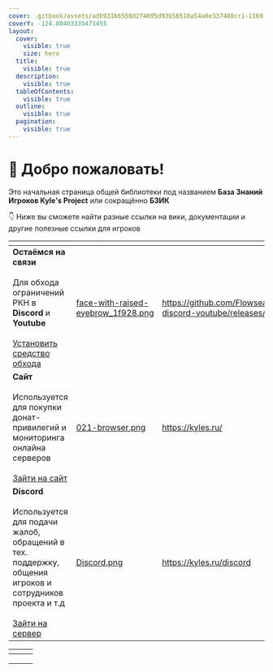 ```yaml
---
cover: .gitbook/assets/adb931b6558d2f4695d93b56518a54a0e337480cr1-1169-798v2_uhq.jpg
coverY: -124.08403335471455
layout:
  cover:
    visible: true
    size: hero
  title:
    visible: true
  description:
    visible: true
  tableOfContents:
    visible: true
  outline:
    visible: true
  pagination:
    visible: true
---
```


# 👋 Добро пожаловать!

Это начальная страница общей библиотеки под названием **База Знаний Игроков Kyle's Project** или сокращённо **БЗИК**

👇 Ниже вы сможете найти разные ссылки на вики, документации и другие полезные ссылки для игроков

<table data-view="cards" data-full-width="false"><thead><tr><th></th><th data-hidden data-card-cover data-type="files"></th><th data-hidden data-card-target data-type="content-ref"></th></tr></thead><tbody><tr><td><strong>Остаёмся на связи</strong><br><br>Для обхода ограничений РКН в <strong>Discord</strong> и <strong>Youtube</strong><br><br><a href="https://github.com/Flowseal/zapret-discord-youtube/releases/latest">Установить средство обхода</a></td><td><a href=".gitbook/assets/face-with-raised-eyebrow_1f928.png">face-with-raised-eyebrow_1f928.png</a></td><td><a href="https://github.com/Flowseal/zapret-discord-youtube/releases/latest">https://github.com/Flowseal/zapret-discord-youtube/releases/latest</a></td></tr><tr><td><strong>Сайт</strong><br><br>Используется для покупки донат-привилегий и мониторинга онлайна серверов<br><br><a href="https://kyles.ru/">Зайти на сайт</a></td><td><a href=".gitbook/assets/021-browser.png">021-browser.png</a></td><td><a href="https://kyles.ru/">https://kyles.ru/</a></td></tr><tr><td><strong>Discord</strong><br><br>Используется для подачи жалоб, обращений в тех. поддержку, общения игроков и сотрудников проекта и т.д<br><br><a href="https://kyles.ru/discord">Зайти на сервер</a></td><td><a href=".gitbook/assets/Discord.png">Discord.png</a></td><td><a href="https://kyles.ru/discord">https://kyles.ru/discord</a></td></tr></tbody></table>



<table data-card-size="large" data-view="cards"><thead><tr><th></th><th></th><th></th></tr></thead><tbody><tr><td></td><td></td><td></td></tr><tr><td></td><td></td><td></td></tr><tr><td></td><td></td><td></td></tr></tbody></table>
